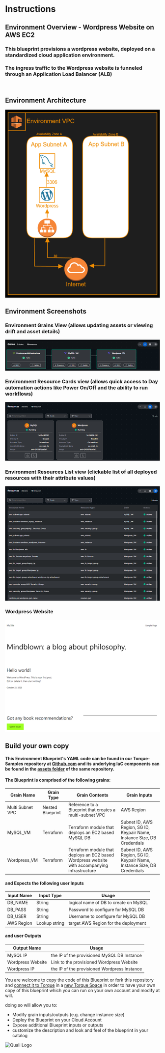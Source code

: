 # **Instructions**
## Environment Overview - Wordpress Website on AWS EC2
### This blueprint provisions a wordpress website, deployed on a standardized cloud application environment.

### The ingress traffic to the Wordpress website is funneled through an Application Load Balancer (ALB)
<br/>

## Environment Architecture
![Environment Architecture](env_images/Wordpress_Arch.png)

## Environment Screenshots
### Environment Grains View (allows updating assets or viewing drift and asset details)
![Environment Grains](env_images/Wordpress_Grains.png)
<br/> 

### Environment Resource Cards view (allows quick access to Day automation actions like Power On/Off and the ability to run workflows)
![Environment Cards](env_images/Wordpress_Cards.png)
<br/> 

### Environment Resources List view (clickable list of all deployed resources with their attribute values)
![Environment Resources](env_images/Wordpress_Resources.png)
<br/> 

### Wordpress Website
![Wordpress](env_images/Wordpress_Site.png)
<br/> 

## Build your own copy 
#### This Environment Blueprint's YAML code can be found in our Torque-Samples repository at [Github.com](https://github.com/QualiTorque/Torque-Samples/blob/main/blueprints/Wordpress%20Website%20on%20AWS%20EC2.yaml) and its underlying IaC components can be found in the [assets folder](https://github.com/QualiTorque/Torque-Samples/blob/main/assets/) of the same repository.


#### The Blueprint is comprised of the following grains:
| Grain Name       | Grain Type       | Grain Contents| Grain Inputs | 
| -----            | ---------        | ----------    | ----------   | 
| Multi Subnet VPC | Nested Blueprint | Reference to a Blueprint that creates a multi-subnet VPC  | AWS Region   | 
| MySQL_VM     | Terraform        | Terraform module that deploys an EC2 based MySQL DB | Subnet ID, AWS Region, SG ID, Keypair Name, Instance Size, DB Credentials   | 
| Wordpress_VM     | Terraform        | Terraform module that deploys an EC2 based Wordpress website with accompanying infrastructure | Subnet ID, AWS Region, SG ID, Keypair Name, Instance Size, DB Credentials   | 

#### and Expects the following user Inputs
| Input Name       | Input Type       | Usage        | 
| -----            | ---------        | ----------   | 
| DB_NAME          | String           | logical name of DB to create on MySQL| 
| DB_PASS          | String           | Password to configure for MySQL DB   | 
| DB_USER          | String           | Username to configure for MySQL DB   | 
| AWS Region       | Lookup string    | target AWS Region for the deployment | 


#### and user Outputs
| Output Name      | Usage                                         | 
| -----            | ----------                                    | 
| MySQL IP         | the IP of the provisioned MySQL DB Instance   | 
| Wordpress Website| Link to the provisioned Wordpress Website     | 
| Wordpress IP     | the IP of the provisioned Wordpress Instance  | 


You are welcome to copy the code of this Blueprint or fork this repository and [connect it to Torque](https://docs.qtorque.io/admin-guide/source-control/source-control-github) in a [new Torque Space](https://docs.qtorque.io/getting-started/Getting%20starting%20with%20terraform) in order to have your own copy of this blueprint which you can run on your own account and modify at will. 

doing so will allow you to: 
- Modify grain inputs/outputs (e.g. change instance size)
- Deploy the Blueprint on your Cloud Account 
- Expose additional Blueprint inputs or outputs 
- customize the description and look and feel of the blueprint in your catalog

![Quali Logo](https://docs.qtorque.io/assets/images/logo-dm-f11e9cc418b94216dedd0b6e73e4a33d.svg)